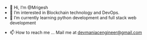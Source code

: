 - 👋 Hi, I’m @Mrigesh
- 👀 I’m interested in Blockchain technology and DevOps.
- 🌱 I’m currently learning python development and full stack web development
<!-- - 💞️ I’m looking to collaborate on ... -->
- 📫 How to reach me ... Mail me at devmaniacengineer@gmail.com

<!---
Mrigesh901/Mrigesh901 is a ✨ special ✨ repository because its `README.md` (this file) appears on your GitHub profile.
You can click the Preview link to take a look at your changes.
--->
